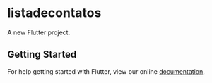 # listadecontatos

A new Flutter project.

## Getting Started

For help getting started with Flutter, view our online
[documentation](https://flutter.io/).
